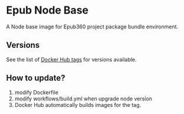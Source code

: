 # Epub Node Base

A Node base image for Epub360 project package bundle environment.

## Versions

See the list of [Docker Hub tags](https://hub.docker.com/repository/docker/21epub/epub-node-base/tags?page=1&ordering=last_updated) for versions available.

## How to update?

1. modify Dockerfile
2. modify workflows/build.yml when upgrade node version
3. Docker Hub automatically builds images for the tag.

